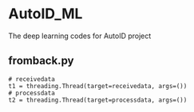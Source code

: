 # AutoID_ML
The deep learning codes for AutoID project

## fromback.py
```
# receivedata
t1 = threading.Thread(target=receivedata, args=())
# processdata
t2 = threading.Thread(target=processdata, args=())
```

